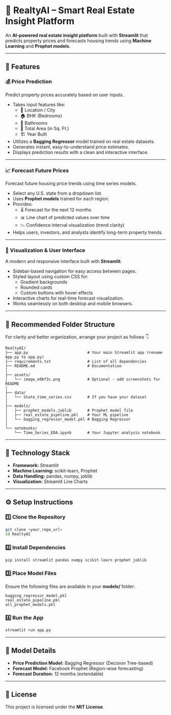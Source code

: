 # 🏡 RealtyAI – Smart Real Estate Insight Platform

An **AI-powered real estate insight platform** built with **Streamlit** that predicts property prices and forecasts housing trends using **Machine Learning** and **Prophet models**.

---

## 🚀 Features

### 💰 Price Prediction
Predict property prices accurately based on user inputs.

- Takes input features like:
  - 📍 Location / City
  - 🏠 BHK (Bedrooms)
  - 🚿 Bathrooms
  - 📏 Total Area (in Sq. Ft.)
  - 🏗 Year Built
- Utilizes a **Bagging Regressor** model trained on real estate datasets.
- Generates instant, easy-to-understand price estimates.
- Displays prediction results with a clean and interactive interface.

---

### 📈 Forecast Future Prices
Forecast future housing price trends using time series models.

- Select any U.S. state from a dropdown list.
- Uses **Prophet models** trained for each region.
- Provides:
  - ⏳ Forecast for the next 12 months
  - 📊 Line chart of predicted values over time
  - 📉 Confidence interval visualization (trend clarity)
- Helps users, investors, and analysts identify long-term property trends.

---

### 🎨 Visualization & User Interface
A modern and responsive interface built with **Streamlit**.

- Sidebar-based navigation for easy access between pages.
- Styled layout using custom CSS for:
  - Gradient backgrounds
  - Rounded cards
  - Custom buttons with hover effects
- Interactive charts for real-time forecast visualization.
- Works seamlessly on both desktop and mobile browsers.

---

## 📂 Recommended Folder Structure

For clarity and better organization, arrange your project as follows 👇

```
RealtyAI/
├── app.py                          # Your main Streamlit app (rename App.py to app.py)
├── requirements.txt                # List of all dependencies
├── README.md                       # Documentation
│
├── assets/
│   └── image_e0bf3c.png            # Optional - add screenshots for README
│
├── data/
│   └── State_time_series.csv       # If you have your dataset
│
├── models/
│   ├── prophet_models.joblib       # Prophet model file
│   ├── real_estate_pipeline.pkl    # Your ML pipeline
│   └── bagging_regressor_model.pkl # Bagging Regressor
│
└── notebooks/
    └── Time_Series_EDA.ipynb       # Your Jupyter analysis notebook
```

---

## 🧰 Technology Stack

- **Framework:** Streamlit  
- **Machine Learning:** scikit-learn, Prophet  
- **Data Handling:** pandas, numpy, joblib  
- **Visualization:** Streamlit Line Charts  

---

## ⚙️ Setup Instructions

### 1️⃣ Clone the Repository
```bash
git clone <your_repo_url>
cd RealtyAI
```

### 2️⃣ Install Dependencies
```bash
pip install streamlit pandas numpy scikit-learn prophet joblib
```

### 3️⃣ Place Model Files
Ensure the following files are available in your **models/** folder:
```
bagging_regressor_model.pkl
real_estate_pipeline.pkl
all_prophet_models.pkl
```

### 4️⃣ Run the App
```bash
streamlit run app.py
```

---

## 🧠 Model Details

- **Price Prediction Model:** Bagging Regressor (Decision Tree-based)  
- **Forecast Model:** Facebook Prophet (Region-wise forecasting)  
- **Forecast Duration:** 12 months (extendable)  

---

## 🪪 License

This project is licensed under the **MIT License**.
